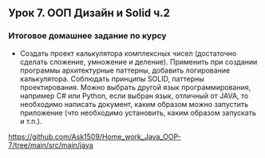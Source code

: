 ## Урок 7. ООП Дизайн и Solid ч.2
### Итоговое домашнее задание по курсу
* Создать проект калькулятора комплексных чисел 
(достаточно сделать сложение, умножение и деление).
Применить при создании программы архитектурные паттерны, 
добавить логирование калькулятора. Соблюдать принципы SOLID, 
паттерны проектирования. Можно выбрать другой язык программирования, 
например C# или Python, если выбран язык, отличный от JAVA, 
то необходимо написать документ, каким образом можно запустить приложение 
(что необходимо установить, каким образом запускать и т.п.).


https://github.com/Ask1509/Home_work_Java_OOP-7/tree/main/src/main/java